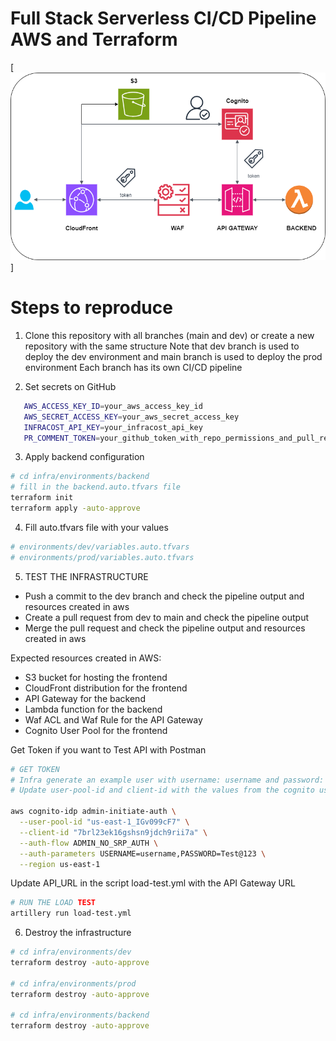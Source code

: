 # Full Stack Serverless CI/CD Pipeline AWS and Terraform

[![Terraform](diagram.drawio.png)]

# Steps to reproduce

1. Clone this repository with all branches (main and dev) or create a new repository with the same structure
   Note that dev branch is used to deploy the dev environment and main branch is used to deploy the prod environment
   Each branch has its own CI/CD pipeline

2. Set secrets on GitHub

```bash
   AWS_ACCESS_KEY_ID=your_aws_access_key_id
   AWS_SECRET_ACCESS_KEY=your_aws_secret_access_key
   INFRACOST_API_KEY=your_infracost_api_key
   PR_COMMENT_TOKEN=your_github_token_with_repo_permissions_and_pull_requests_comments
```

3. Apply backend configuration

```bash
# cd infra/environments/backend
# fill in the backend.auto.tfvars file
terraform init
terraform apply -auto-approve
```

4. Fill auto.tfvars file with your values

```bash
# environments/dev/variables.auto.tfvars
# environments/prod/variables.auto.tfvars
```

5. TEST THE INFRASTRUCTURE

- Push a commit to the dev branch and check the pipeline output and resources created in aws
- Create a pull request from dev to main and check the pipeline output
- Merge the pull request and check the pipeline output and resources created in aws

Expected resources created in AWS:

- S3 bucket for hosting the frontend
- CloudFront distribution for the frontend
- API Gateway for the backend
- Lambda function for the backend
- Waf ACL and Waf Rule for the API Gateway
- Cognito User Pool for the frontend

Get Token if you want to Test API with Postman

```bash
# GET TOKEN
# Infra generate an example user with username: username and password: Test@123
# Update user-pool-id and client-id with the values from the cognito user pool created

aws cognito-idp admin-initiate-auth \
  --user-pool-id "us-east-1_IGv099cF7" \
  --client-id "7brl23ek16gshsn9jdch9rii7a" \
  --auth-flow ADMIN_NO_SRP_AUTH \
  --auth-parameters USERNAME=username,PASSWORD=Test@123 \
  --region us-east-1
```

Update API_URL in the script load-test.yml with the API Gateway URL

```bash
# RUN THE LOAD TEST
artillery run load-test.yml
```

6. Destroy the infrastructure

```bash
# cd infra/environments/dev
terraform destroy -auto-approve

# cd infra/environments/prod
terraform destroy -auto-approve

# cd infra/environments/backend
terraform destroy -auto-approve
```
